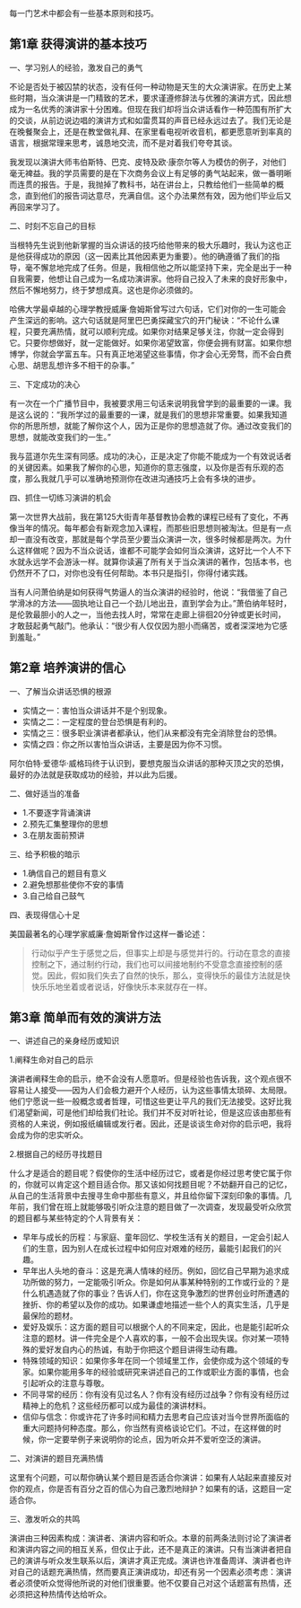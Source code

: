 每一门艺术中都会有一些基本原则和技巧。

## 第1章 获得演讲的基本技巧

一、学习别人的经验，激发自己的勇气

不论是否处于被囚禁的状态，没有任何一种动物是天生的大众演讲家。在历史上某些时期，当众演讲是一门精致的艺术，要求谨遵修辞法与优雅的演讲方式，因此想成为一名优秀的演讲家十分困难。但现在我们却将当众讲话看作一种范围有所扩大的交谈，从前边说边唱的演讲方式和如雷贯耳的声音已经永远过去了。我们无论是在晚餐聚会上，还是在教堂做礼拜、在家里看电视听收音机，都更愿意听到率真的语言，根据常理来思考，诚恳地交流，而不是对着我们夸夸其谈。

我发现以演讲大师韦伯斯特、巴克、皮特及欧·康奈尔等人为模仿的例子，对他们毫无裨益。我的学员需要的是在下次商务会议上有足够的勇气站起来，做一番明晰而连贯的报告。于是，我抛掉了教科书，站在讲台上，只教给他们一些简单的概念，直到他们的报告词达意尽，充满自信。这个办法果然有效，因为他们毕业后又再回来学习了。

二、时刻不忘自己的目标

当根特先生说到他新掌握的当众讲话的技巧给他带来的极大乐趣时，我认为这也正是他获得成功的原因（这一因素比其他因素更为重要）。他的确遵循了我们的指导，毫不懈怠地完成了任务。但是，我相信他之所以能坚持下来，完全是出于一种自我需要，他想让自己成为一名成功演讲家。他将自己投入了未来的良好形象中，然后不懈地努力，终于梦想成真。这也是你必须做的。

哈佛大学最卓越的心理学教授威廉·詹姆斯曾写过六句话，它们对你的一生可能会产生深远的影响。这六句话就是阿里巴巴勇探藏宝穴的开门秘诀：“不论什么课程，只要充满热情，就可以顺利完成。如果你对结果足够关注，你就一定会得到它。只要你想做好，就一定能做好。如果你渴望致富，你便会拥有财富。如果你想博学，你就会学富五车。只有真正地渴望这些事情，你才会心无旁骛，而不会白费心思、胡思乱想许多不相干的杂事。”

三、下定成功的决心

有一次在一个广播节目中，我被要求用三句话来说明我曾学到的最重要的一课。我是这么说的：“我所学过的最重要的一课，就是我们的思想非常重要。如果我知道你的所思所想，就能了解你这个人，因为正是你的思想造就了你。通过改变我们的思想，就能改变我们的一生。”

我与蓝道尔先生深有同感。成功的决心，正是决定了你能不能成为一个有效说话者的关键因素。如果我了解你的心思，知道你的意志强度，以及你是否有乐观的态度，那么我就几乎可以准确地预测你在改进沟通技巧上会有多块的进步。

四、抓住一切练习演讲的机会

第一次世界大战前，我在第125大街青年基督教协会教的课程已经有了变化，不再像当年的情况。每年都会有新观念加入课程，而那些旧思想则被淘汰。但是有一点却一直没有改变，那就是每个学员至少要当众演讲一次，很多时候都是两次。为什么这样做呢？因为不当众说话，谁都不可能学会如何当众演讲，这好比一个人不下水就永远学不会游泳一样。就算你读遍了所有关于当众演讲的著作，包括本书，也仍然开不了口，对你也没有任何帮助。本书只是指引，你得付诸实践。

当有人问萧伯纳是如何获得气势逼人的当众演讲的经验时，他说：“我借鉴了自己学滑冰的方法——固执地让自己一个劲儿地出丑，直到学会为止。”萧伯纳年轻时，是伦敦最胆小的人之一，当他去找人时，常常在走廊上徘徊20分钟或更长时间，才敢鼓起勇气敲门。他承认：“很少有人仅仅因为胆小而痛苦，或者深深地为它感到羞耻。”

## 第2章 培养演讲的信心

一、了解当众讲话恐惧的根源

- 实情之一：害怕当众讲话并不是个别现象。
- 实情之二：一定程度的登台恐惧是有利的。
- 实情之三：很多职业演讲者都承认，他们从来都没有完全消除登台的恐惧。
- 实情之四：你之所以害怕当众讲话，主要是因为你不习惯。

阿尔伯特·爱德华·威格玛终于认识到，要想克服当众讲话的那种灭顶之灾的恐惧，最好的办法就是获取成功的经验，并以此为后援。

二、做好适当的准备

- 1.不要逐字背诵演讲
- 2.预先汇集整理你的思想
- 3.在朋友面前预讲

三、给予积极的暗示

- 1.确信自己的题目有意义
- 2.避免想那些使你不安的事情
- 3.自己给自己鼓气

四、表现得信心十足

美国最著名的心理学家威廉·詹姆斯曾作过这样一番论述：

> 行动似乎产生于感觉之后，但事实上却是与感觉并行的。行动在意念的直接控制之下，通过制约行动，我们也可以间接地制约不受意念直接控制的感觉。因此，假如我们失去了自然的快乐，那么，变得快乐的最佳方法就是快快乐乐地坐着或者说话，好像快乐本来就存在一样。

## 第3章 简单而有效的演讲方法

一、讲述自己的亲身经历或知识

1.阐释生命对自己的启示

演讲者阐释生命的启示，绝不会没有人愿意听。但是经验也告诉我，这个观点很不容易让人接受——因为人们会极力避开个人经历，认为这些事情太琐碎、太局限。他们宁愿说一些一般概念或者哲理，可惜这些更让平凡的我们无法接受。这好比我们渴望新闻，可是他们却给我们社论。我们并不反对听社论，但是这应该由那些有资格的人来说，例如报纸编辑或发行者。因此，还是谈谈生命对你的启示吧，我将会成为你的忠实听众。

2.根据自己的经历寻找题目

什么才是适合的题目呢？假使你的生活中经历过它，或者是你经过思考使它属于你的，你就可以肯定这个题目适合你。那又该如何找题目呢？不妨翻开自己的记忆，从自己的生活背景中去搜寻生命中那些有意义，并且给你留下深刻印象的事情。几年前，我们曾在班上就能够吸引听众注意的题目做了一次调查，发现最受听众欣赏的题目都与某些特定的个人背景有关：

- 早年与成长的历程：与家庭、童年回忆、学校生活有关的题目，一定会引起人们的生意，因为别人在成长过程中如何应对艰难的经历，最能引起我们的兴趣。
- 早年出人头地的奋斗：这是充满人情味的经历。例如，回忆自己早期为追求成功所做的努力，一定能吸引听众。你是如何从事某种特别的工作或行业的？是什么机遇造就了你的事业？告诉人们，你在这竞争激烈的世界创业时所遭遇的挫折、你的希望以及你的成功。如果谦虚地描述一些个人的真实生活，几乎是最保险的题材。
- 爱好及娱乐：这方面的题目可以根据个人的不同来定，因此，也是能引起听众注意的题材。讲一件完全是个人喜欢的事，一般不会出现失误。你对某一项特殊的爱好发自内心的热诚，有助于你把这个题目讲得生动有趣。
- 特殊领域的知识：如果你多年在同一个领域里工作，会使你成为这个领域的专家。如果你能用多年的经验或研究来讲述自己的工作或职业方面的事情，也会引起听众的注意与尊敬。
- 不同寻常的经历：你有没有见过名人？你有没有经历过战争？你有没有经历过精神上的危机？这些经历都可以成为最佳的演讲材料。
- 信仰与信念：你或许花了许多时间和精力去思考自己应该对当今世界所面临的重大问题持何种态度。那么，你当然有资格谈论它们。不过，在这样做的时候，你一定要举例子来说明你的论点，因为听众并不爱听空泛的演讲。

二、对演讲的题目充满热情

这里有个问题，可以帮你确认某个题目是否适合你演讲：如果有人站起来直接反对你的观点，你是否有百分之百的信心为自己激烈地辩护？如果有的话，这题目一定适合你。

三、激发听众的共鸣

演讲由三种因素构成：演讲者、演讲内容和听众。本章的前两条法则讨论了演讲者和演讲内容之间的相互关系，但仅止于此，还不是真正的演讲。只有当演讲者把自己的演讲与听众发生联系以后，演讲才真正完成。演讲也许准备周详、演讲者也许对自己的话题充满热情，然而要真正演讲成功，却还有另一个因素必须考虑：演讲者必须使听众觉得他所说的对他们很重要。他不仅要自己对这个话题富有热情，还必须把这种热情传达给听众。
